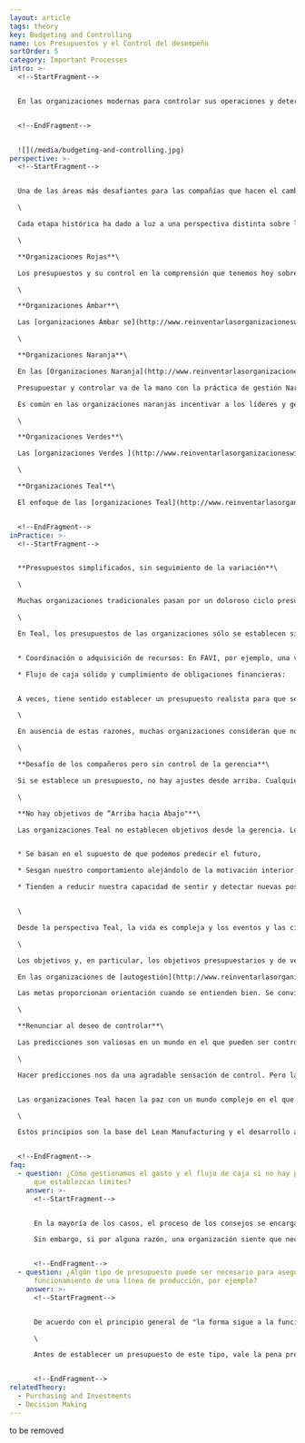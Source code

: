 ```yaml
---
layout: article
tags: theory
key: Budgeting and Controlling
name: Los Presupuestos y el Control del desempeño
sortOrder: 5
category: Important Processes
intro: >-
  <!--StartFragment-->


  En las organizaciones modernas para controlar sus operaciones y determinar que tan bien se alcanzan los objetivos y metas se establecen presupuestos y periódicamente se revisa el desempeño de la organización comparándolo con el presupuesto. Este artículo trata de cómo se establecen los presupuestos, se monitorean y qué prácticas de control se usan para lograr resultados en las organizaciones Teal.


  <!--EndFragment-->


  ![](/media/budgeting-and-controlling.jpg)
perspective: >-
  <!--StartFragment-->


  Una de las áreas más desafiantes para las compañías que hacen el cambio a Teal es el presupuesto. La práctica Teal de detectar y responder a las condiciones actuales en lugar de tratar de controlarlas a través de la presupuestación y otros medios es una clara desviación de las prácticas Naranja o incluso de Verdes. Desde la perspectiva Teal, el control que a menudo resulta de establecer un presupuesto puede dificultar la capacidad de la organización para sentir y responder auténticamente.\

  \

  Cada etapa histórica ha dado a luz a una perspectiva distinta sobre los presupuestos y su control cuando es aplicable, y ha generado prácticas muy diferentes:\

  \

  **Organizaciones Rojas**\

  Los presupuestos y su control en la comprensión que tenemos hoy sobre el tema es inexistente en las [Organizaciones Rojas.](http://www.reinventarlasorganizacioneswiki.com/index.php?title=El_paradigma_Rojo_y_las_Organizaciones "El paradigma Rojo y las Organizaciones") La Organización Roja está centrada en el presente, por lo que solo concibe una planificación rudimentaria, de corto plazo y con poca o nula capacidad para la estrategia a largo plazo. El enfoque está puesto en responder a las nuevas amenazas o oportunidades que se pueden perseguir para su explotación o ganancia.\

  \

  **Organizaciones Ámbar**\

  Las [organizaciones Ámbar se](http://www.reinventarlasorganizacioneswiki.com/index.php?title=El_Paradigma_%C3%81mbar_y_las_Organizaciones "El Paradigma Ámbar y las Organizaciones") basan en procesos estables y replicables. También crean estructuras y jerarquías claramente definidas. Juntas, estas características permiten que los proyectos y planes sean entregados en una escala mucho mayor que los que pueden alcanzar las organizaciones Rojas. La planificación y la presupuestación se utilizan para determinar los recursos necesarios para lograr objetivos bien comprendidos y previsibles. La planificación es un proceso de arriba hacia abajo con los presupuestos que se transmiten a los que están abajo en la organización.\

  \

  **Organizaciones Naranja**\

  En las [Organizaciones Naranja](http://www.reinventarlasorganizacioneswiki.com/index.php?title=El_Paradigma_Naranja_y_las_Organizaciones "El Paradigma Naranja y las Organizaciones") la alta gerencia es responsable de determinar la estrategia y la dirección de la organización. Estos planes se desglosan en objetivos y metas para aquellos más abajo en la jerarquía. Los gerentes de cada nivel crean los planes y presupuestos necesarios para alcanzar los objetivos deseados, en lo que suele ser un proceso presupuestario anual. Normalmente, la planificación incluye presupuestos para gastos (centro de costos) o ingresos objetivo (centro de beneficios), así como presupuestos de inversión. Establecer metas a cada unidad y equipo permite gestionar por objetivos: a cada equipo se le da cierta libertad para decidir cómo se cumplirán estos objetivos presupuestarios, siempre y cuando se cumplan.\

  Presupuestar y controlar va de la mano con la práctica de gestión Naranja de **predecir y controlar**. Los presupuestos anuales se dividen en números semestrales, trimestrales o mensuales. Estos números son seguidos por el departamento de contabilidad y finanzas al final de cada período, para comparar los resultados con el plan. Cuando los resultados se quedan cortos contra la predicción, a menudo se pide a los gerentes que expliquen la diferencia y presenten acciones correctivas.\

  Es común en las organizaciones naranjas incentivar a los líderes y gerentes, con el fin de motivarlos para alcanzar los objetivos del presupuesto. Estos incentivos a menudo se implementan como un sistema de bonificación ligado a los objetivos financieros, o, a veces de manera más amplia a un conjunto de "indicadores clave de rendimiento".\

  \

  **Organizaciones Verdes**\

  Las [organizaciones Verdes ](http://www.reinventarlasorganizacioneswiki.com/index.php?title=El_Paradigma_Verde_y_las_Organizaciones "El Paradigma Verde y las Organizaciones")se sienten incómodas con una perspectiva puramente financiera de sus operaciones. Aunque siguen utilizando métodos de *"predicción y control"*, se valoran otras medidas no financieras (por ejemplo, la participación de los empleados y la satisfacción del cliente). La presupuestación es similar a la que se encuentra en las organizaciones Naranja, pero es probable que las medidas sean más amplias y acordadas mediante un enfoque de "abajo hacia arriba" y también un enfoque de "arriba hacia abajo".\

  \

  **Organizaciones Teal**\

  El enfoque de las [organizaciones Teal](http://www.reinventarlasorganizacioneswiki.com/index.php?title=El_Paradigma_Teal_y_las_organizaciones "El Paradigma Teal y las organizaciones") en cuanto a la planificación y la presupuestación se aleja radicalmente de lo que se considera la mejor práctica en el pensamiento tradicional sobre la gestión de empresas. En lugar de tratar de predecir y controlar, (el objetivo detrás de todas las prácticas tradicionales de planificación y presupuesto), las organizaciones Teal tratan tanto como sea posible de sentir y responder a su entorno. Por lo general, trabajan sin o con presupuestos muy simplificados, donde las variaciones se rastrean para obtener información en lugar de razones para control. El propósito de definir un presupuesto es impulsado por consideraciones prácticas tales como la coordinación de recursos, prever un flujo de caja sólido y asegurar que las obligaciones y pasivos financieros estén cubiertos.


  <!--EndFragment-->
inPractice: >-
  <!--StartFragment-->


  **Presupuestos simplificados, sin seguimiento de la variación**\

  \

  Muchas organizaciones tradicionales pasan por un doloroso ciclo presupuestario cada año para establecer un plan para controlar el desempeño organizacional.\

  \

  En Teal, los presupuestos de las organizaciones sólo se establecen si se necesita una previsión para informar y tomar una decisión importante, por ejemplo:


  * Coordinación o adquisición de recursos: En FAVI, por ejemplo, una vez al año, los equipos hacen previsiones mensuales aproximadas para el año venidero, para asegurar contratos de materias primas.

  * Flujo de caja sólido y cumplimiento de obligaciones financieras:


  A veces, tiene sentido establecer un presupuesto realista para que se puedan anticipar los problemas y cumplir las obligaciones. Los equipos individuales en [Buurtzorg](http://www.buurtzorgnederland.com/) no hacen compras o inversiones significativas, así que no requieren un presupuesto de equipo. Sin embargo, a nivel de grupo, Buurtzorg hace una simple proyección de su flujo de caja esperado (cabe en una hoja de papel) para tener una idea de cuántos nuevos equipos puede permitir que se inicie en el próximo año; Los nuevos equipos pueden tardar hasta un año en alcanzar el punto de equilibrio, y Buurtzorg quiere asegurarse de que puedan ser apoyados y sostenidos.\

  \

  En ausencia de estas razones, muchas organizaciones consideran que no necesitan hacer ningún presupuesto en absoluto. [Sun Hydraulics](http://www.sunhydraulics.com/) no hace ningún presupuesto (a menos que el consejo lo exija, en cuyo caso se formula un presupuesto aproximado de una página ).\

  \

  **Desafío de los compañeros pero sin control de la gerencia**\

  Si se establece un presupuesto, no hay ajustes desde arriba. Cualquier número que los equipos prevean se convertirá en el presupuesto. Algunas compañías encuentran que es útil que entre pares puedan desafiar y validar los presupuestos de cada uno. De acuerdo con el espíritu de la [autogestión](http://www.reinventarlasorganizacioneswiki.com/index.php?title=Autogesti%C3%B3n "Autogestión") nadie puede obligar a un equipo a cambiar sus números. Por ejemplo, en [Morning Star](http://www.morningstarco.com/), las unidades presentan sus planes de presupuesto e inversión a un grupo de trabajo de presupuestos, compuesto por voluntarios de todas las partes del negocio, que pueden desafiar los números y ofrecer opiniones y sugerencias. [AES](http://www.aes.com/home/default.aspx) solía tener un proceso similar.\

  \

  **No hay objetivos de “Arriba hacia Abajo"**\

  Las organizaciones Teal no establecen objetivos desde la gerencia. Los vendedores de [FAVI](http://www.favi.com/), por ejemplo, no tienen objetivos que alcanzar. Desde una perspectiva Teal Evolutiva, las metas son problemáticas por al menos tres razones;


  * Se basan en el supuesto de que podemos predecir el futuro,

  * Sesgan nuestro comportamiento alejándolo de la motivación interior, y

  * Tienden a reducir nuestra capacidad de sentir y detectar nuevas posibilidades.


  \

  Desde la perspectiva Teal, la vida es compleja y los eventos y las circunstancias cambian tan rápido, que establecer un objetivo es en su mayoría sólo una conjetura. Un año después de que se haya fijado un objetivo, en la mayoría de los casos sólo es un número arbitrario, tan fácil de alcanzar que pierde sentido o tan desafiante que la gente debe tomar atajos. Ambas circunstancias perjudican a la organización a largo plazo.\

  \

  Los objetivos y, en particular, los objetivos presupuestarios y de ventas también sesgan nuestro comportamiento. En muchas empresas, los gerentes a menudo gastan cualquier presupuesto que queda al final del año, a veces en gastos que no tienen sentido, por temor a que su financiamiento pueda ser recortado al año siguiente. Sin objetivos, estos juegos desaparecen. Las personas son libres de aprovechar su motivación interior para simplemente hacer el mejor trabajo que puedan.\

  En las organizaciones de [autogestión](http://www.reinventarlasorganizacioneswiki.com/index.php?title=Autogesti%C3%B3n "Autogestión"), la gente puede elegir fijarse objetivos cuando lo encuentran útil, más bien como un corredor que se espolea a si mismo para superar sus metas. En [FAVI](http://www.favi.com/), los operadores se fijan objetivos de producción por máquina, y monitorean su desempeño en contra de esa meta.\

  Las metas proporcionan orientación cuando se entienden bien. Se convierten en un problema cuando las circunstancia cambian pero las metas no.\

  \

  **Renunciar al deseo de controlar**\

  Las predicciones son valiosas en un mundo en el que pueden ser controladas, pero pierden relevancia en un mundo complejo que está cambiando rápidamente. Establecer presupuestos y gestionarlos es una manera de predecir el futuro. Nos proponemos un objetivo a menudo arbitrario y tomamos medidas para controlar nuestro rendimiento en base a ese objetivo.\

  \

  Hacer predicciones nos da una agradable sensación de control. Pero la realidad es que las organizaciones y el mundo en que vivimos se han convertido en sistemas complejos. En tales sistemas, se vuelve casi inútil predecir el futuro para luego analizarlo para la toma de una “mejor” decisión. Cuando lo hacemos, solo por costumbre, sólo desperdiciamos energía y tiempo de producción en una ilusión de control.


  Las organizaciones Teal hacen la paz con un mundo complejo en el que la perfección se nos escapa. Estas apuntan de forma explícita a no tratar de encontrar la “mejor” decisión posible, sino solo una solución viable que se pueden implementar de forma rápida. Para luego basados en nueva información que pueda surgir, la decisión puede ser revisada y mejorada en cualquier momento. Desde esta perspectiva, la creación de presupuestos por un período de tiempo largo, y tratando de ejercer control sobre el ya no tiene mucho sentido.\

  \

  Estos principios son la base del Lean Manufacturing y el desarrollo ágil de software, dos enfoques que han revolucionado sus respectivos campos. El proceso de Gobernanza de HOLACRACY y el proceso de toma de decisiones de Buurtzorg nos demuestran que estos mismos principios pueden ser incorporados en todos los departamentos de una organización. Las empresas que trabajan de esta manera, que hacen muchas iteraciones rápidas en vez de grandes cambios con poca regularidad, avanzan mucho más rápido y mucho más suavemente hacia su objetivo. No se desperdicia energía tratando de averiguar la supuesta mejor decisión y haciendo predicciones correlacionados a un presupuesto fijo y objetivos de ventas; en las organizaciones Teal no se pierde tiempo esperando más datos y más certeza antes de tomar decisiones. También es importante mencionar que cuando las decisiones son pequeñas y se revisan con frecuencia, también se hace mucho más fácil de corregir una decisión que resulto ser errónea. Mientras que cuando hemos invertido mucho esfuerzo y tiempo en la definición de las mejores soluciones, nos apegamos a ellas y seguimos con ellas mucho más tiempo de lo necesario cuando las cosas no salen según lo planeado. Al final, paradójicamente, nos sentiremos mucho más seguros en un mundo en el que renunciamos a la ilusión de control obtenida de predecir el futuro y aprendemos a trabajar con la realidad que se va desarrollando.


  <!--EndFragment-->
faq:
  - question: ¿Cómo gestionamos el gasto y el flujo de caja si no hay presupuestos
      que establezcan límites?
    answer: >-
      <!--StartFragment-->


      En la mayoría de los casos, el proceso de los consejos se encarga de mantener el gasto en línea con las necesidades de la organización. Un gasto que fuera fantasioso o uno que fuera un proyecto de una preferencia personal no tiende a sobrevivir el proceso de los consejos (si lo hace, otra persona puede iniciar otro proceso de consejos para hacer una corrección, o si es demasiado tarde, participar en un proceso de [resolución de conflictos)](http://www.reinventarlasorganizacioneswiki.com/index.php?title=Resoluci%C3%B3n_de_Conflictos "Resolución de Conflictos") . Otro factor tiende a dominar el gasto: en las organizaciones tradicionales, los gerentes a menudo miden su importancia con el tamaño de su presupuesto, y por lo tanto a menudo luchan por aumentar su presupuesto, y asegurarse de gastar cualquier presupuesto que se les asignó). Las organizaciones autogestionadas no miden su importancia con el tamaño de su presupuesto, lo que reduce el gasto innecesario.\

      Sin embargo, si por alguna razón, una organización siente que necesita mantener su gasto por debajo de lo que naturalmente sucedería con el proceso de los consejos (porque la organización tiene poca liquidez o porque hay más oportunidades de buscar que efectivo), un proceso presupuestario Se puede establecer como un medio para tener una conversación sobre las prioridades de gasto. En la práctica, dichos procesos pueden establecerse de manera similar a los utilizados para determinar los presupuestos de [inversión.](http://www.reinventarlasorganizacioneswiki.com/index.php?title=Compras_e_Inversiones "Compras e Inversiones")


      <!--EndFragment-->
  - question: ¿Algún tipo de presupuesto puede ser necesario para asegurar el
      funcionamiento de una línea de producción, por ejemplo?
    answer: >-
      <!--StartFragment-->


      De acuerdo con el principio general de "la forma sigue a la función"; Si los colegas sienten la necesidad de un presupuesto, entonces por cualquier medio, ellos establecerán un presupuesto. Si una línea de producción siente que necesita un presupuesto de costos, los colegas pueden convocarlo y crearlo.\

      \

      Antes de establecer un presupuesto de este tipo, vale la pena preguntarse: ¿por qué necesitamos un presupuesto? A menudo, la respuesta es simplemente "controlar nuestros costos". En muchos casos, con el fin de controlar sus costos, no es necesario anticipar el futuro con un presupuesto. Puede ser suficiente medir y controlar sus costos después de los hechos sobre una base recurrente - por ejemplo, cada mes. Estamos tan acostumbrados a los presupuestos y a la ilusión de control que proporcionan, que podríamos simplemente establecer un presupuesto por costumbre, porque nos sentimos desnudos en ausencia de presupuestos. La pregunta clave es: "¿cuál es el tipo de decisión que necesitamos tomar para lo que necesitamos un presupuesto?". Un presupuesto sólo es necesario si ayuda a anticipar, si la presencia de un presupuesto conduciría a una decisión diferente sobre una decisión en particular.


      <!--EndFragment-->
relatedTheory:
  - Purchasing and Investments
  - Decision Making
---
```

to be removed